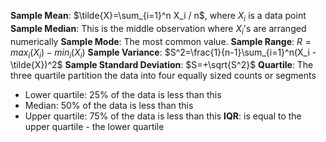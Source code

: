 **Sample Mean**: $\tilde{X}=\sum_{i=1}^n X_i / n$, where $X_i$ is a data point
**Sample Median**: This is the middle observation where $X_i$'s are arranged numerically
**Sample Mode**: The most common value. 
**Sample Range**: $R=max_i(X_i)-min_i(X_i)$
**Sample Variance**: $S^2=\frac{1}{n-1}\sum_{i=1}^n(X_i -\tilde{X})^2$ 
**Sample Standard Deviation**: $S=+\sqrt{S^2}$ 
**Quartile**: The three quartile partition the data into four equally sized counts or segments
- Lower quartile: 25% of the data is less than this
- Median: 50% of the data is less than this
- Upper quartile: 75% of the data is less than this
**IQR**: is equal to the upper quartile - the lower quartile
